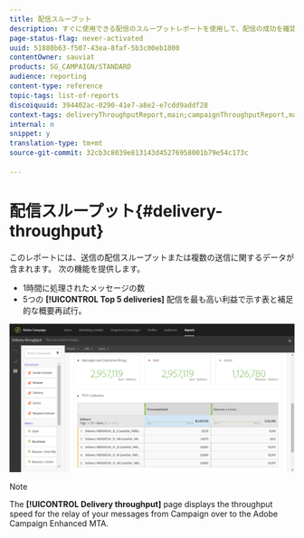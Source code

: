 ```yaml
---
title: 配信スループット
description: すぐに使用できる配信のスループットレポートを使用して、配信の成功を確認します。
page-status-flag: never-activated
uuid: 51888b63-f507-43ea-8faf-5b3c00eb1800
contentOwner: sauviat
products: SG_CAMPAIGN/STANDARD
audience: reporting
content-type: reference
topic-tags: list-of-reports
discoiquuid: 394402ac-0290-41e7-a8e2-e7cdd9addf28
context-tags: deliveryThroughputReport,main;campaignThroughputReport,main;programThroughputReport,main
internal: n
snippet: y
translation-type: tm+mt
source-git-commit: 32cb3c8039e813143d45276958001b79e54c173c

---
```



# 配信スループット{#delivery-throughput}

このレポートには、送信の配信スループットまたは複数の送信に関するデータが含まれます。 次の機能を提供します。

* 1時間に処理されたメッセージの数
* 5つの **[!UICONTROL Top 5 deliveries]** 配信を最も高い利益で示す表と補足的な概要再試行。

![](assets/delivery_reports_1.png)

>[!NOTE]
>
>The **[!UICONTROL Delivery throughput]** page displays the throughput speed for the relay of your messages from Campaign over to the Adobe Campaign Enhanced MTA.
